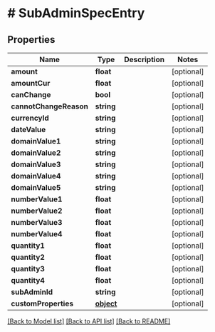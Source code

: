 # # SubAdminSpecEntry

## Properties

Name | Type | Description | Notes
------------ | ------------- | ------------- | -------------
**amount** | **float** |  | [optional] 
**amountCur** | **float** |  | [optional] 
**canChange** | **bool** |  | [optional] 
**cannotChangeReason** | **string** |  | [optional] 
**currencyId** | **string** |  | [optional] 
**dateValue** | **string** |  | [optional] 
**domainValue1** | **string** |  | [optional] 
**domainValue2** | **string** |  | [optional] 
**domainValue3** | **string** |  | [optional] 
**domainValue4** | **string** |  | [optional] 
**domainValue5** | **string** |  | [optional] 
**numberValue1** | **float** |  | [optional] 
**numberValue2** | **float** |  | [optional] 
**numberValue3** | **float** |  | [optional] 
**numberValue4** | **float** |  | [optional] 
**quantity1** | **float** |  | [optional] 
**quantity2** | **float** |  | [optional] 
**quantity3** | **float** |  | [optional] 
**quantity4** | **float** |  | [optional] 
**subAdminId** | **string** |  | [optional] 
**customProperties** | [**object**](.md) |  | [optional] 

[[Back to Model list]](../../README.md#documentation-for-models) [[Back to API list]](../../README.md#documentation-for-api-endpoints) [[Back to README]](../../README.md)


